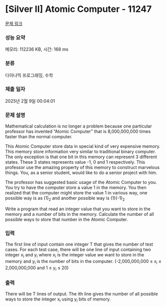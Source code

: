 # [Silver II] Atomic Computer - 11247 

[문제 링크](https://www.acmicpc.net/problem/11247) 

### 성능 요약

메모리: 112236 KB, 시간: 168 ms

### 분류

다이나믹 프로그래밍, 수학

### 제출 일자

2025년 2월 9일 00:04:01

### 문제 설명

<p>Mathematical calculation is no longer a problem because one particular professor has invented “Atomic Computer” that is 8,000,000,000 times faster than the normal computer.</p>

<p>This Atomic Computer store data in special kind of very expensive memory. This memory store information very similar to traditional binary computer. The only exception is that one bit in this memory can represent 3 different states. These 3 states represents value -1, 0 and 1 respectively. This professor use the amazing property of this memory to construct marvelous things. You, as a senior student, would like to do a senior project with him.</p>

<p>The professor has suggested basic usage of the Atomic Computer to you. You try to have the computer store a value 1 in the memory. You then realized that the computer might store the value 1 in various way, one possible way is as (1)<sub>2</sub> and another possible way is (1)(-1)<sub>2</sub></p>

<p>Write a program that read an integer value that you want to store in the memory and a number of bits in the memory. Calculate the number of all possible ways to store that number in the Atomic Computer.</p>

### 입력 

 <p>The first line of input contain one integer T that gives the number of test cases. For each test case, there will be one line of input containing two integer x<sub>i</sub> and y<sub>i</sub> where x<sub>i</sub> is the integer value we want to store in the memory and y<sub>i</sub> is the number of bits in the computer. (-2,000,000,000 ≤ x<sub>i</sub> ≤ 2,000,000,000 and 1 ≤ y<sub>i</sub> ≤ 20)</p>

### 출력 

 <p>There will be T lines of output. The ith line gives the number of all possible ways to store the integer x<sub>i</sub> using y<sub>i</sub> bits of memory.</p>

